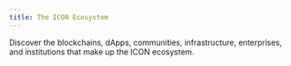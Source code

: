 ```yaml
---
title: The ICON Ecosystem
---
```


Discover the blockchains, dApps, communities, infrastructure, enterprises, and institutions that make up the ICON ecosystem.
